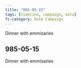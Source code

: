 ```yaml
---
title: "985-05-15"
tags: [timeline, campaign, oota]
fc-category: OotA Campaign
---
```

<span class='ob-timelines'
	data-date='985-05-15-00'
	data-title='Campaign: NAGA Adventures'
	data-class='orange'> Dinner with emmisaries </span>
## 985-05-15
Dinner with emmisaries
